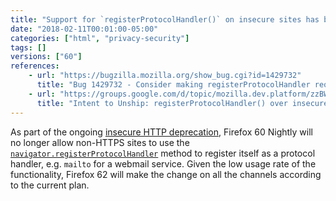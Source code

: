 ```yaml
---
title: "Support for `registerProtocolHandler()` on insecure sites has been deprecated"
date: "2018-02-11T00:01:00-05:00"
categories: ["html", "privacy-security"]
tags: []
versions: ["60"]
references:
    - url: "https://bugzilla.mozilla.org/show_bug.cgi?id=1429732"
      title: "Bug 1429732 - Consider making registerProtocolHandler require SecureContext"
    - url: "https://groups.google.com/d/topic/mozilla.dev.platform/zzBWOPMPPs0/discussion"
      title: "Intent to Unship: registerProtocolHandler() over insecure contexts"
---
```

As part of the ongoing [insecure HTTP deprecation](https://www.fxsitecompat.com/en-CA/docs/2015/insecure-http-will-be-deprecated/), Firefox 60 Nightly will no longer allow non-HTTPS sites to use the [`navigator.registerProtocolHandler`](https://developer.mozilla.org/en-US/docs/Web/API/Navigator/registerProtocolHandler) method to register itself as a protocol handler, e.g. `mailto` for a webmail service. Given the low usage rate of the functionality, Firefox 62 will make the change on all the channels according to the current plan.
